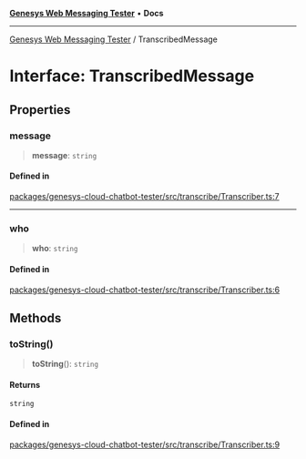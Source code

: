 [**Genesys Web Messaging Tester**](../README.md) • **Docs**

***

[Genesys Web Messaging Tester](../README.md) / TranscribedMessage

# Interface: TranscribedMessage

## Properties

### message

> **message**: `string`

#### Defined in

[packages/genesys-cloud-chatbot-tester/src/transcribe/Transcriber.ts:7](https://github.com/MakingChatbots/genesys-cloud-chatbot-tester-cli/blob/main/packages/genesys-cloud-chatbot-tester/src/transcribe/Transcriber.ts#L7)

***

### who

> **who**: `string`

#### Defined in

[packages/genesys-cloud-chatbot-tester/src/transcribe/Transcriber.ts:6](https://github.com/MakingChatbots/genesys-cloud-chatbot-tester-cli/blob/main/packages/genesys-cloud-chatbot-tester/src/transcribe/Transcriber.ts#L6)

## Methods

### toString()

> **toString**(): `string`

#### Returns

`string`

#### Defined in

[packages/genesys-cloud-chatbot-tester/src/transcribe/Transcriber.ts:9](https://github.com/MakingChatbots/genesys-cloud-chatbot-tester-cli/blob/main/packages/genesys-cloud-chatbot-tester/src/transcribe/Transcriber.ts#L9)
